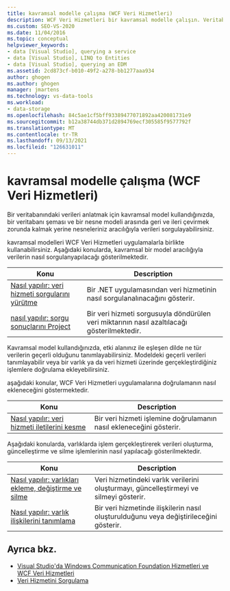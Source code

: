 ```yaml
---
title: kavramsal modelle çalışma (WCF Veri Hizmetleri)
description: WCF Veri Hizmetleri bir kavramsal modelle çalışın. Veritabanı şemaları ve nesne modelleri arasında geri çevirmek yerine nesneleri nesneler aracılığıyla sorgulayın.
ms.custom: SEO-VS-2020
ms.date: 11/04/2016
ms.topic: conceptual
helpviewer_keywords:
- data [Visual Studio], querying a service
- data [Visual Studio], LINQ to Entities
- data [Visual Studio], querying an EDM
ms.assetid: 2cd873cf-b010-49f2-a278-bb1277aaa934
author: ghogen
ms.author: ghogen
manager: jmartens
ms.technology: vs-data-tools
ms.workload:
- data-storage
ms.openlocfilehash: 84c5ae1cf5bff93389477071892aa420081731e9
ms.sourcegitcommit: b12a38744db371d2894769ecf305585f9577792f
ms.translationtype: MT
ms.contentlocale: tr-TR
ms.lasthandoff: 09/13/2021
ms.locfileid: "126631011"
---
```

# <a name="work-with-a-conceptual-model-wcf-data-services"></a>kavramsal modelle çalışma (WCF Veri Hizmetleri)

Bir veritabanındaki verileri anlatmak için kavramsal model kullandığınızda, bir veritabanı şeması ve bir nesne modeli arasında geri ve ileri çevirmek zorunda kalmak yerine nesneleriniz aracılığıyla verileri sorgulayabilirsiniz.

kavramsal modelleri WCF Veri Hizmetleri uygulamalarla birlikte kullanabilirsiniz. Aşağıdaki konularda, kavramsal bir model aracılığıyla verilerin nasıl sorgulanyapılacağı gösterilmektedir.

| Konu | Description |
| - | - |
| [Nasıl yapılır: veri hizmeti sorgularını yürütme](/dotnet/framework/data/wcf/how-to-execute-data-service-queries-wcf-data-services) | Bir .NET uygulamasından veri hizmetinin nasıl sorgulanalınacağını gösterir. |
| [nasıl yapılır: sorgu sonuçlarını Project](/dotnet/framework/data/wcf/how-to-project-query-results-wcf-data-services) | Bir veri hizmeti sorgusuyla döndürülen veri miktarının nasıl azaltılacağı gösterilmektedir. |

Kavramsal model kullandığınızda, etki alanınız ile eşleşen dilde ne tür verilerin geçerli olduğunu tanımlayabilirsiniz. Modeldeki geçerli verileri tanımlayabilir veya bir varlık ya da veri hizmeti üzerinde gerçekleştirdiğiniz işlemlere doğrulama ekleyebilirsiniz.

aşağıdaki konular, WCF Veri Hizmetleri uygulamalarına doğrulamanın nasıl ekleneceğini göstermektedir.

|Konu|Description|
|-----------|-----------------|
|[Nasıl yapılır: veri hizmeti iletilerini kesme](/dotnet/framework/data/wcf/how-to-intercept-data-service-messages-wcf-data-services)|Bir veri hizmeti işlemine doğrulamanın nasıl ekleneceğini gösterir.|

 Aşağıdaki konularda, varlıklarda işlem gerçekleştirerek verileri oluşturma, güncelleştirme ve silme işlemlerinin nasıl yapılacağı gösterilmektedir.

|Konu|Description|
|-----------|-----------------|
|[Nasıl yapılır: varlıkları ekleme, değiştirme ve silme](/dotnet/framework/data/wcf/how-to-add-modify-and-delete-entities-wcf-data-services)|Veri hizmetindeki varlık verilerini oluşturmayı, güncelleştirmeyi ve silmeyi gösterir.|
|[Nasıl yapılır: varlık ilişkilerini tanımlama](/dotnet/framework/data/wcf/how-to-define-entity-relationships-wcf-data-services)|Bir veri hizmetinde ilişkilerin nasıl oluşturulduğunu veya değiştirileceğini gösterir.|

## <a name="see-also"></a>Ayrıca bkz.

- [Visual Studio'da Windows Communication Foundation Hizmetleri ve WCF Veri Hizmetleri](../data-tools/windows-communication-foundation-services-and-wcf-data-services-in-visual-studio.md)
- [Veri Hizmetini Sorgulama](/dotnet/framework/data/wcf/querying-the-data-service-wcf-data-services)
